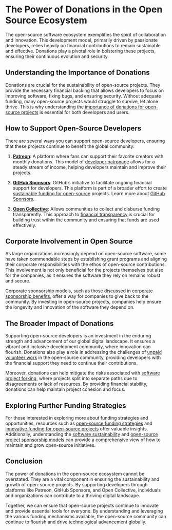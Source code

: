 # The Power of Donations in the Open Source Ecosystem

The open-source software ecosystem exemplifies the spirit of collaboration and innovation. This development model, primarily driven by passionate developers, relies heavily on financial contributions to remain sustainable and effective. Donations play a pivotal role in bolstering these projects, ensuring their continuous evolution and security.

## Understanding the Importance of Donations

Donations are crucial for the sustainability of open-source projects. They provide the necessary financial backing that allows developers to focus on improving software, fixing bugs, and ensuring security. Without adequate funding, many open-source projects would struggle to survive, let alone thrive. This is why understanding the [importance of donations for open-source projects](https://www.license-token.com/wiki/donations-for-open-source-projects) is essential for both developers and users.

## How to Support Open-Source Developers

There are several ways you can support open-source developers, ensuring that these projects continue to benefit the global community:

1. **[Patreon](https://www.patreon.com/)**: A platform where fans can support their favorite creators with monthly donations. This model of [developer patronage](https://www.license-token.com/wiki/open-source-developer-patronage-programs) allows for a steady stream of income, helping developers maintain and improve their projects.

2. **[GitHub Sponsors](https://github.com/sponsors)**: GitHub’s initiative to facilitate ongoing financial support for developers. This platform is part of a broader effort to create [sustainable funding for open-source](https://www.license-token.com/wiki/sustainable-funding-open-source) projects. Learn more about [GitHub Sponsors](https://www.license-token.com/wiki/what-is-git-hub-sponsors).

3. **[Open Collective](https://opencollective.com/)**: Allows communities to collect and disburse funding transparently. This approach to [financial transparency](https://www.license-token.com/wiki/open-source-project-financial-transparency) is crucial for building trust within the community and ensuring that funds are used effectively.

## Corporate Involvement in Open Source

As large organizations increasingly depend on open-source software, some have taken commendable steps by establishing grant programs and aligning their corporate responsibilities with the ethos of open-source contributions. This involvement is not only beneficial for the projects themselves but also for the companies, as it ensures the software they rely on remains robust and secure.

Corporate sponsorship models, such as those discussed in [corporate sponsorship benefits](https://www.license-token.com/wiki/corporate-sponsorship-benefits), offer a way for companies to give back to the community. By investing in open-source projects, companies help ensure the longevity and innovation of the software they depend on.

## The Broader Impact of Donations

Supporting open-source developers is an investment in the enduring strength and advancement of our global digital landscape. It ensures a vibrant and inclusive development community, where innovation can flourish. Donations also play a role in addressing the challenges of [unpaid volunteer work](https://www.license-token.com/wiki/unpaid-volunteer-work) in the open-source community, providing developers with the financial support they need to continue their contributions.

Moreover, donations can help mitigate the risks associated with [software project forking](https://www.license-token.com/wiki/software-project-forking), where projects split into separate paths due to disagreements or lack of resources. By providing financial stability, donations can help maintain project cohesion and focus.

## Exploring Further Funding Strategies

For those interested in exploring more about funding strategies and opportunities, resources such as [open-source funding strategies](https://www.license-token.com/wiki/open-source-funding-strategies) and [innovative funding for open-source projects](https://www.license-token.com/wiki/innovative-funding-for-open-source-projects) offer valuable insights. Additionally, understanding the [software sustainability](https://www.license-token.com/wiki/software-sustainability) and [open-source project sponsorship models](https://www.license-token.com/wiki/open-source-project-sponsorship-models) can provide a comprehensive view of how to maintain and grow open-source initiatives.

## Conclusion

The power of donations in the open-source ecosystem cannot be overstated. They are a vital component in ensuring the sustainability and growth of open-source projects. By supporting developers through platforms like Patreon, GitHub Sponsors, and Open Collective, individuals and organizations can contribute to a thriving digital landscape.

Together, we can ensure that open-source projects continue to innovate and provide essential tools for everyone. By understanding and leveraging the various funding mechanisms available, the open-source community can continue to flourish and drive technological advancement globally.